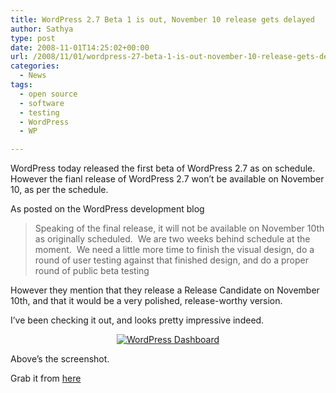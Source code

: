 ```yaml
---
title: WordPress 2.7 Beta 1 is out, November 10 release gets delayed
author: Sathya
type: post
date: 2008-11-01T14:25:02+00:00
url: /2008/11/01/wordpress-27-beta-1-is-out-november-10-release-gets-delayed/
categories:
  - News
tags:
  - open source
  - software
  - testing
  - WordPress
  - WP

---
```

WordPress today released the first beta of WordPress 2.7 as on schedule. However the fianl release of WordPress 2.7 won&#8217;t be available on November 10, as per the schedule.

As posted on the WordPress development blog

> Speaking of the final release, it will not be available on November 10th as originally scheduled.  We are two weeks behind schedule at the moment.  We need a little more time to finish the visual design, do a round of user testing against that finished design, and do a proper round of public beta testing

However they mention that they release a Release Candidate on November 10th, and that it would be a very polished, release-worthy version.
  
I&#8217;ve been checking it out, and looks pretty impressive indeed.

<p style="text-align: center;">
  <a href="https://www.flickr.com/photos/sathyabhat/2991891892/"><img class="aligncenter" src="https://farm4.static.flickr.com/3253/2991891892_65d8e29851_m.jpg" alt="WordPress Dashboard" /></a>
</p>

<p style="text-align: left;">
  Above&#8217;s the screenshot.
</p>

<p style="text-align: left;">
  Grab it from <a href="https://wordpress.org/wordpress-2.7-beta1.zip" target="_blank">here</a>
</p>